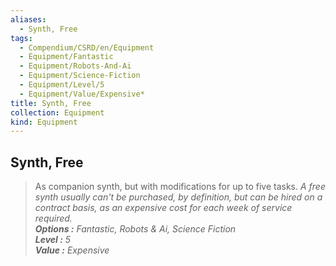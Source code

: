 ```yaml
---
aliases:
  - Synth, Free
tags:
  - Compendium/CSRD/en/Equipment
  - Equipment/Fantastic
  - Equipment/Robots-And-Ai
  - Equipment/Science-Fiction
  - Equipment/Level/5
  - Equipment/Value/Expensive*
title: Synth, Free
collection: Equipment
kind: Equipment
---
```

## Synth, Free  
  
>As companion synth, but with modifications for up to five tasks. *A free synth usually can't be purchased, by definition, but can be hired on a contract basis, as an expensive cost for each week of service required.  
> **Options :** Fantastic, Robots & Ai, Science Fiction  
> **Level :** 5  
> **Value :** Expensive*